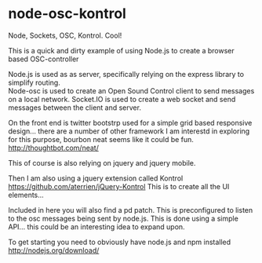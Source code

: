 node-osc-kontrol
================

Node, Sockets, OSC, Kontrol.  Cool!

This is a quick and dirty example of using Node.js to create a browser based OSC-controller

Node.js is used as as server, specifically relying on the express library to simplify routing.  
Node-osc is used to create an Open Sound Control client to send messages on a local network.
Socket.IO is used to create a web socket and send messages between the client and server.

On the front end is twitter bootstrp used for a simple grid based responsive design...
there are a number of other framework I am interestd in exploring for this purpose, 
bourbon neat seems like it could be fun. http://thoughtbot.com/neat/

This of course is also relying on jquery and jquery mobile.

Then I am also using a jquery extension called Kontrol https://github.com/aterrien/jQuery-Kontrol
This is to create all the UI elements...

Included in here you will also find a pd patch.  This is preconfigured to listen to the osc messages
being sent by node.js.  This is done using a simple API... this could be an interesting idea to expand upon.

To get starting you need to obviously have node.js and npm installed
http://nodejs.org/download/